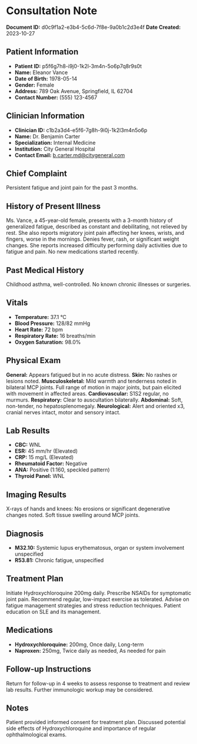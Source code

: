# Consultation Note

**Document ID:** d0c9f1a2-e3b4-5c6d-7f8e-9a0b1c2d3e4f
**Date Created:** 2023-10-27

## Patient Information
*   **Patient ID:** p5f6g7h8-i9j0-1k2l-3m4n-5o6p7q8r9s0t
*   **Name:** Eleanor Vance
*   **Date of Birth:** 1978-05-14
*   **Gender:** Female
*   **Address:** 789 Oak Avenue, Springfield, IL 62704
*   **Contact Number:** (555) 123-4567

## Clinician Information
*   **Clinician ID:** c1b2a3d4-e5f6-7g8h-9i0j-1k2l3m4n5o6p
*   **Name:** Dr. Benjamin Carter
*   **Specialization:** Internal Medicine
*   **Institution:** City General Hospital
*   **Contact Email:** b.carter.md@citygeneral.com

## Chief Complaint
Persistent fatigue and joint pain for the past 3 months.

## History of Present Illness
Ms. Vance, a 45-year-old female, presents with a 3-month history of generalized fatigue, described as constant and debilitating, not relieved by rest. She also reports migratory joint pain affecting her knees, wrists, and fingers, worse in the mornings. Denies fever, rash, or significant weight changes. She reports increased difficulty performing daily activities due to fatigue and pain. No new medications started recently.

## Past Medical History
Childhood asthma, well-controlled. No known chronic illnesses or surgeries.

## Vitals
*   **Temperature:** 37.1 °C
*   **Blood Pressure:** 128/82 mmHg
*   **Heart Rate:** 72 bpm
*   **Respiratory Rate:** 16 breaths/min
*   **Oxygen Saturation:** 98.0%

## Physical Exam
**General:** Appears fatigued but in no acute distress.
**Skin:** No rashes or lesions noted.
**Musculoskeletal:** Mild warmth and tenderness noted in bilateral MCP joints. Full range of motion in major joints, but pain elicited with movement in affected areas.
**Cardiovascular:** S1S2 regular, no murmurs.
**Respiratory:** Clear to auscultation bilaterally.
**Abdominal:** Soft, non-tender, no hepatosplenomegaly.
**Neurological:** Alert and oriented x3, cranial nerves intact, motor and sensory intact.

## Lab Results
*   **CBC:** WNL
*   **ESR:** 45 mm/hr (Elevated)
*   **CRP:** 15 mg/L (Elevated)
*   **Rheumatoid Factor:** Negative
*   **ANA:** Positive (1:160, speckled pattern)
*   **Thyroid Panel:** WNL

## Imaging Results
X-rays of hands and knees: No erosions or significant degenerative changes noted. Soft tissue swelling around MCP joints.

## Diagnosis
*   **M32.10:** Systemic lupus erythematosus, organ or system involvement unspecified
*   **R53.81:** Chronic fatigue, unspecified

## Treatment Plan
Initiate Hydroxychloroquine 200mg daily. Prescribe NSAIDs for symptomatic joint pain. Recommend regular, low-impact exercise as tolerated. Advise on fatigue management strategies and stress reduction techniques. Patient education on SLE and its management.

## Medications
*   **Hydroxychloroquine:** 200mg, Once daily, Long-term
*   **Naproxen:** 250mg, Twice daily as needed, As needed for pain

## Follow-up Instructions
Return for follow-up in 4 weeks to assess response to treatment and review lab results. Further immunologic workup may be considered.

## Notes
Patient provided informed consent for treatment plan. Discussed potential side effects of Hydroxychloroquine and importance of regular ophthalmological exams.
